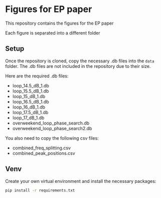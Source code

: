 # Figures for EP paper

This repository contains the figures for the EP paper

Each figure is separated into a different folder

## Setup

Once the repository is cloned, copy the necessary .db files into the `data` folder. The .db files are not included in the repository due to their size.

Here are the required .db files:

- loop_14.5_dB_1.db
- loop_15.5_dB_1.db
- loop_15_dB_1.db
- loop_16.5_dB_1.db
- loop_16_dB_1.db
- loop_17.5_dB_1.db
- loop_17_dB_1.db
- overweekend_loop_phase_search.db
- overweekend_loop_phase_search2.db

You also need to copy the following csv files:

- combined_freq_splitting.csv
- combined_peak_positions.csv

## Venv

Create your own virtual environment and install the necessary packages:

```bash
pip install -r requirements.txt
```

